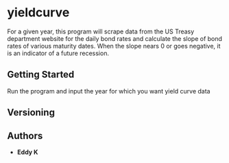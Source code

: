 # yieldcurve

For a given year, this program will scrape data from the US Treasy department website for the daily bond rates and calculate the slope of bond rates of various maturity dates.  When the slope nears 0 or goes negative, it is an indicator of a future recession.

## Getting Started

Run the program and input the year for which you want yield curve data

## Versioning



## Authors

* **Eddy K** 

